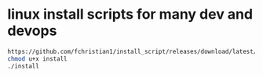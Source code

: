 # linux install scripts for many dev and devops
```bash
https://github.com/fchristian1/install_script/releases/download/latest/install
chmod u+x install
./install
```
